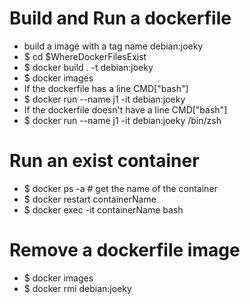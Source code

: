 Build and Run a dockerfile
=====
* build a image with a tag name debian:joeky
* $ cd $WhereDockerFilesExist
* $ docker build . -t debian:joeky
* $ docker images
* If the dockerfile has a line CMD["bash"]
* $ docker run --name j1 -it debian:joeky
* If the dockerfile doesn't have a line CMD["bash"]
* $ docker run --name j1 -it debian:joeky /bin/zsh

Run an exist container
=====
* $ docker ps -a # get the name of the container
* $ docker restart containerName
* $ docker exec -it containerName bash

Remove a dockerfile image
=====
* $ docker images
* $ docker rmi debian:joeky
